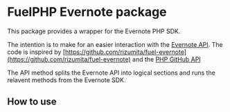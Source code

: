 # FuelPHP Evernote package

This package provides a wrapper for the Evernote PHP SDK.

The intention is to make for an easier interaction with the [Evernote API](http://www.evernote.com/about/developer/api/). The code is inspired by [https://github.com/rizumita/fuel-evernote](https://github.com/rizumita/fuel-evernote) and the [PHP GitHub API]( https://github.com/KnpLabs/php-github-api )


The API method splits the Evernote API into logical sections and runs the relavent methods from the Evernote SDK.


## How to use


